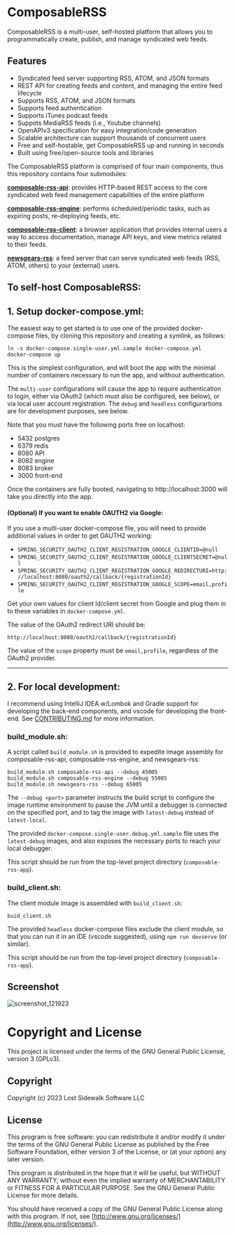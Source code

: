 <link rel="stylesheet" type="text/css" href="style.css">

# ComposableRSS

ComposableRSS is a multi-user, self-hosted platform that allows you to programmatically create, publish, and manage syndicated web feeds.

## Features 

- Syndicated feed server supporting RSS, ATOM, and JSON formats 
- REST API for creating feeds and content, and managing the entire feed lifecycle 
- Supports RSS, ATOM, and JSON formats 
- Supports feed authentication
- Supports iTunes podcast feeds  
- Suppots MediaRSS feeds (i.e., Youtube channels) 
- OpenAPIv3 specification for easy integration/code generation  
- Scalable architecture can support thousands of concurrent users
- Free and self-hostable, get ComposableRSS up and running in seconds
- Built using free/open-source tools and libraries

The ComposableRSS platform is comprised of four main components, thus this repository contains four submodules:

**[composable-rss-api](https://github.com/lostsidewalk/composable-rss-api)**: provides HTTP-based REST access to the core syndicated web feed management capabilities of the entire platform

**[composable-rss-engine](https://github.com/lostsidewalk/composable-rss-engine)**: performs scheduled/periodic tasks, such as expiring posts, re-deploying feeds, etc. 

**[composable-rss-client](https://github.com/lostsidewalk/composable-rss-client)**: a browser application that provides internal users a way to access documentation, manage API keys, and view metrics related to their feeds. 

**[newsgears-rss](https://github.com/lostsidewalk/newsgears-rss)**: a feed server that can serve syndicated web feeds (RSS, ATOM, others) to your (external) users.  

## To self-host ComposableRSS:

## 1. Setup docker-compose.yml:

The easiest way to get started is to use one of the provided docker-compose files, by cloning this repository and creating a symlink, as follows: 

```
ln -s docker-compose.single-user.yml.sample docker-compose.yml
docker-compose up  
```

This is the simplest configuration, and will boot the app with the minimal number of containers necessary to run the app, and without authentication.  

The `multi-user` configurations will cause the app to require authentication to login, either via OAuth2 (which must also be configured, see below), or via local user account registration.  The `debug` and `headless` configurartions are for development purposes, see below. 

Note that you must have the following ports free on localhost: 
- 5432 postgres
- 6379 redis
- 8080 API
- 8082 engine
- 8083 broker
- 3000 front-end

Once the containers are fully booted, navigating to http://localhost:3000 will take you directly into the app.   

#### (Optional) If you want to enable OAUTH2 via Google:

If you use a multi-user docker-compose file, you will need to provide additional values in order to get OAUTH2 working: 

- ```SPRING_SECURITY_OAUTH2_CLIENT_REGISTRATION_GOOGLE_CLIENTID=@null```
- ```SPRING_SECURITY_OAUTH2_CLIENT_REGISTRATION_GOOGLE_CLIENTSECRET=@null```
- ```SPRING_SECURITY_OAUTH2_CLIENT_REGISTRATION_GOOGLE_REDIRECTURI=http://localhost:8080/oauth2/callback/{registrationId}```
- ```SPRING_SECURITY_OAUTH2_CLIENT_REGISTRATION_GOOGLE_SCOPE=email,profile```

Get your own values for client Id/client secret from Google and plug them in to these variables in ```docker-compose.yml```. 

The value of the OAuth2 redirect URI should be:

```
http://localhost:8080/oauth2/callback/{registrationId}
```

The value of the ```scope``` property must be ```email,profile```, regardless of the OAuth2 provider.

<hr>

## 2. For local development: 

I recommend using IntelliJ IDEA w/Lombok and Gradle support for developing the back-end components, and vscode for developing the front-end. See [CONTRIBUTING.md](CONTRIBUTING.md) for more information.  

### build_module.sh: 

A script called `build_module.sh` is provided to expedite image assembly for composable-rss-api, composable-rss-engine, and newsgears-rss:  

```
build_module.sh composable-rss-api --debug 45005 
build_module.sh composable-rss-engine --debug 55005 
build_module.sh newsgears-rss --debug 65005
```

The `--debug <port>` parameter instructs the build script to configure the image runtime environment to pause the JVM until a debugger is connected on the specified port, and to tag the image with `latest-debug` instead of `latest-local`.  

The provided `docker-compose.single-user.debug.yml.sample` file uses the `latest-debug` images, and also exposes the necessary ports to reach your local debugger.  

This script should be run from the top-level project directory (`composable-rss-app`).  

### build_client.sh: 

The client module image is assembled with `build_client.sh`: 

```
buid_client.sh
```

The provided `headless` docker-compose files exclude the client module, so that you can run it in an IDE (vscode suggested), using `npm run devserve` (or similar).   

This script should be run from the top-level project directory (`composable-rss-app`).  

## Screenshot 

![screenshot_121923](https://github.com/lostsidewalk/composable-rss-app/assets/75078721/b005fb08-3ada-473a-8e29-ae06ca293482)

# Copyright and License

This project is licensed under the terms of the GNU General Public License, version 3 (GPLv3).

## Copyright

Copyright (c) 2023 Lost Sidewalk Software LLC

## License

This program is free software: you can redistribute it and/or modify it under the terms of the GNU General Public License as published by the Free Software Foundation, either version 3 of the License, or (at your option) any later version.

This program is distributed in the hope that it will be useful, but WITHOUT ANY WARRANTY; without even the implied warranty of MERCHANTABILITY or FITNESS FOR A PARTICULAR PURPOSE.  See the GNU General Public License for more details.

You should have received a copy of the GNU General Public License along with this program.  If not, see [http://www.gnu.org/licenses/](http://www.gnu.org/licenses/).
